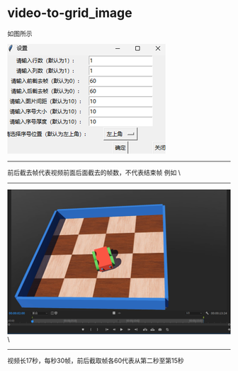 # video-to-grid_image
如图所示

![1](fig/setting_window_2.jpg)
***
前后截去帧代表视频前面后面截去的帧数，不代表结束帧
例如
\
***
![1](fig/time_example.jpg)
\
***
视频长17秒，每秒30帧，前后截取帧各60代表从第二秒至第15秒
